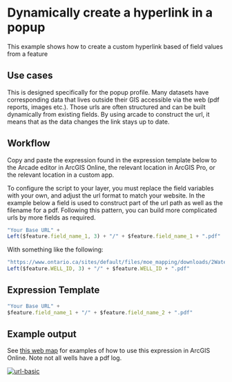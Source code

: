 
# Dynamically create a hyperlink in a popup

This example shows how to create a custom hyperlink based of field values from a feature 

## Use cases

This is designed specifically for the popup profile. Many datasets have corresponding data that lives outside their GIS accessible via the web (pdf reports, images etc.).  Those urls are often structured and can be built dynamically from existing fields.  By using arcade to construct the url, it means that as the data changes the link stays up to date. 

## Workflow

Copy and paste the expression found in the expression template below to 
the Arcade editor in ArcGIS Online, the relevant location in ArcGIS Pro, or
the relevant location in a custom app.

To configure the script to your layer, you must replace the field variables
with your own, and adjust the url format to match your website. In the example
below a field is used to construct part of the url path as well as the filename
for a pdf.  Following this pattern, you can build more complicated urls by more 
fields as required.


```js
"Your Base URL" + 
Left($feature.field_name_1, 3) + "/" + $feature.field_name_1 + ".pdf"
```

With something like the following:

```js
"https://www.ontario.ca/sites/default/files/moe_mapping/downloads/2Water/Wells_pdfs/" + 
Left($feature.WELL_ID, 3) + "/" + $feature.WELL_ID + ".pdf"
```

## Expression Template

```js
"Your Base URL" + 
$feature.field_name_1 + "/" + $feature.field_name_2 + ".pdf"
```

## Example output

See [this web map](https://arcg.is/1K9jbu) for examples of how to use this expression in ArcGIS Online.  Note not all wells have a pdf log.

[![url-basic](./images/url-basic.png)](https://arcg.is/1K9jbu)

